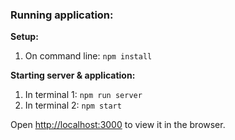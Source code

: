 ### Running application:

**Setup:**
1. On command line: `npm install`

**Starting server & application:**
1. In terminal 1: `npm run server`
2. In terminal 2: `npm start`

Open [http://localhost:3000](http://localhost:3000) to view it in the browser.

